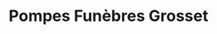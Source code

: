 ---
title: "Pompes Funèbres Grosset"
url: /marigny-le-chatel/pompes-funebres-grosset/
shop: Bestattungen
---